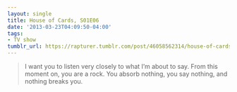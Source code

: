 ```yaml
---
layout: single
title: House of Cards, S01E06
date: '2013-03-23T04:09:50-04:00'
tags:
- TV show
tumblr_url: https://rapturer.tumblr.com/post/46058562314/house-of-cards-s01e06
---
```

> I want you to listen very closely to what I’m about to say. From this moment on, you are a rock. You absorb nothing, you say nothing, and nothing breaks you.

